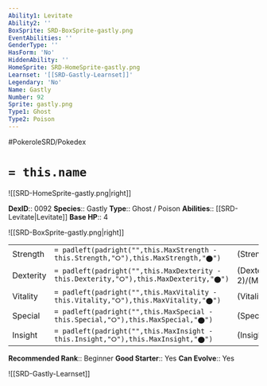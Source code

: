 ```yaml
---
Ability1: Levitate
Ability2: ''
BoxSprite: SRD-BoxSprite-gastly.png
EventAbilities: ''
GenderType: ''
HasForm: 'No'
HiddenAbility: ''
HomeSprite: SRD-HomeSprite-gastly.png
Learnset: '[[SRD-Gastly-Learnset]]'
Legendary: 'No'
Name: Gastly
Number: 92
Sprite: gastly.png
Type1: Ghost
Type2: Poison
---
```


#PokeroleSRD/Pokedex

# `= this.name`

![[SRD-HomeSprite-gastly.png|right]]

**DexID**:: 0092
**Species**:: Gastly
**Type**:: Ghost / Poison
**Abilities**:: [[SRD-Levitate|Levitate]]
**Base HP**:: 4

![[SRD-BoxSprite-gastly.png|right]]

|           |                                                                                        |                                          |
| --------- | -------------------------------------------------------------------------------------- | ---------------------------------------- |
| Strength  | `= padleft(padright("",this.MaxStrength - this.Strength,"⭘"),this.MaxStrength,"⬤")`    | (Strength::1)/(MaxStrength::3)   |
| Dexterity | `= padleft(padright("",this.MaxDexterity - this.Dexterity,"⭘"),this.MaxDexterity,"⬤")` | (Dexterity:: 2)/(MaxDexterity::5) |
| Vitality  | `= padleft(padright("",this.MaxVitality - this.Vitality,"⭘"),this.MaxVitality,"⬤")`    | (Vitality::1)/(MaxVitality::3)   |
| Special   | `= padleft(padright("",this.MaxSpecial - this.Special,"⭘"),this.MaxSpecial,"⬤")`       | (Special::3)/(MaxSpecial::6)     |
| Insight   | `= padleft(padright("",this.MaxInsight - this.Insight,"⭘"),this.MaxInsight,"⬤")`       | (Insight::1)/(MaxInsight::3)     |

**Recommended Rank**:: Beginner
**Good Starter**:: Yes
**Can Evolve**:: Yes

![[SRD-Gastly-Learnset]]
